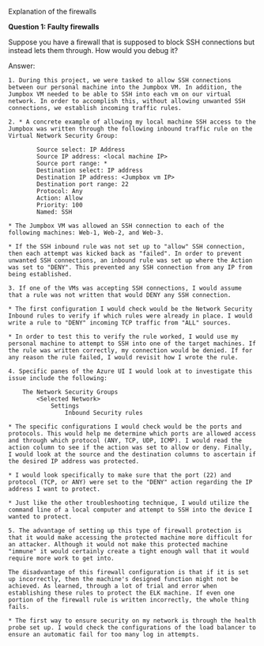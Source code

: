 Explanation of the firewalls

**Question 1: Faulty firewalls**

Suppose you have a firewall that is supposed to block SSH connections but instead lets them through. 
How would you debug it? 

Answer: 

    1. During this project, we were tasked to allow SSH connections between our personal machine into the Jumpbox VM. In addition, the Jumpbox VM needed to be able to SSH into each vm on our virtual network. In order to accomplish this, without allowing unwanted SSH connections, we establish incoming traffic rules. 

    2. * A concrete example of allowing my local machine SSH access to the Jumpbox was written through the following inbound traffic rule on the Virtual Network Security Group: 
            
            Source select: IP Address
            Source IP address: <local machine IP>
            Source port range: *
            Destination select: IP address
            Destination IP address: <Jumpbox vm IP>
            Destination port range: 22
            Protocol: Any
            Action: Allow
            Priority: 100
            Named: SSH

    * The Jumpbox VM was allowed an SSH connection to each of the following machines: Web-1, Web-2, and Web-3. 

    * If the SSH inbound rule was not set up to "allow" SSH connection, then each attempt was kicked back as "failed". In order to prevent unwanted SSH connections, an inbound rule was set up where the Action was set to "DENY". This prevented any SSH connection from any IP from being established. 

    3. If one of the VMs was accepting SSH connections, I would assume that a rule was not written that would DENY any SSH connection. 

    * The first configuration I would check would be the Network Security Inbound rules to verify if which rules were already in place. I would write a rule to "DENY" incoming TCP traffic from "ALL" sources. 

    * In order to test this to verify the rule worked, I would use my personal machine to attempt to SSH into one of the target machines. If the rule was written correctly, my connection would be denied. If for any reason the rule failed, I would revisit how I wrote the rule. 

    4. Specific panes of the Azure UI I would look at to investigate this issue include the following: 

        The Network Security Groups
            <Selected Network> 
                Settings
                    Inbound Security rules
    
    * The specific configurations I would check would be the ports and protocols. This would help me determine which ports are allowed access and through which protocol (ANY, TCP, UDP, ICMP). I would read the action column to see if the action was set to allow or deny. Finally, I would look at the source and the destination columns to ascertain if the desired IP address was protected. 

    * I would look specifically to make sure that the port (22) and protocol (TCP, or ANY) were set to the "DENY" action regarding the IP address I want to protect. 

    * Just like the other troubleshooting technique, I would utilize the command line of a local computer and attempt to SSH into the device I wanted to protect. 

    5. The advantage of setting up this type of firewall protection is that it would make accessing the protected machine more difficult for an attacker. Although it would not make this protected machine "immune" it would certainly create a tight enough wall that it would require more work to get into. 

    The disadvantage of this firewall configuration is that if it is set up incorrectly, then the machine's designed function might not be achieved. As learned, through a lot of trial and error when establishing these rules to protect the ELK machine. If even one portion of the firewall rule is written incorrectly, the whole thing fails. 

    * The first way to ensure security on my network is through the health probe set up. I would check the configurations of the load balancer to ensure an automatic fail for too many log in attempts. 



